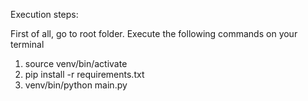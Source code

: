 Execution steps:

First of all, go to root folder.
Execute the following commands on your terminal

1. source venv/bin/activate
2. pip install -r requirements.txt
3. venv/bin/python main.py